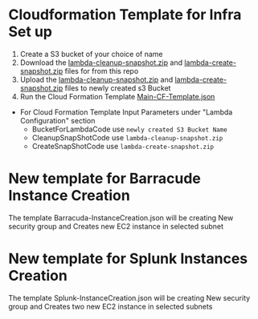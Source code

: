 # Cloudformation Template for Infra Set up #

1. Create a S3 bucket of your choice of name
2. Download the [lambda-cleanup-snapshot.zip](https://github.com/SatishNaidi/cf-template-infrasetup/blob/master/lambda-cleanup-snapshot.zip) and [lambda-create-snapshot.zip](https://github.com/SatishNaidi/cf-template-infrasetup/blob/master/lambda-create-snapshot.zip) files for from this repo
3. Upload the [lambda-cleanup-snapshot.zip](https://github.com/SatishNaidi/cf-template-infrasetup/blob/master/lambda-cleanup-snapshot.zip) and [lambda-create-snapshot.zip](https://github.com/SatishNaidi/cf-template-infrasetup/blob/master/lambda-create-snapshot.zip) files to newly created s3 Bucket
4. Run the Cloud Formation Template [Main-CF-Template.json](https://github.com/SatishNaidi/cf-template-infrasetup/blob/master/Main-CF-Template.json)
  * For Cloud Formation Template Input Parameters under "Lambda Configuration" section
      * BucketForLambdaCode use `newly created S3 Bucket Name`
      * CleanupSnapShotCode use `lambda-cleanup-snapshot.zip`
      * CreateSnapShotCode use `lambda-create-snapshot.zip`


# New template for Barracude Instance Creation
The template Barracuda-InstanceCreation.json will be creating New security group and Creates new EC2 instance in selected subnet  

# New template for Splunk Instances Creation
The template Splunk-InstanceCreation.json will be creating New security group and Creates two new EC2 instance in selected subnets  
